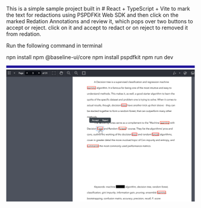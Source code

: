 This is a simple sample project built in # React + TypeScript + Vite to mark the text for redactions using PSPDFKit Web SDK and then click on the marked Redation Annotations and review it, which pops over two buttons to accept or reject. click on it and accept to redact or on reject to removed it from redation. 

Run the following command in terminal

npn install
npm @baseline-ui/core
npm install pspdfkit
npm run dev

![alt text](chrome_vuGGQqcijQ.png)